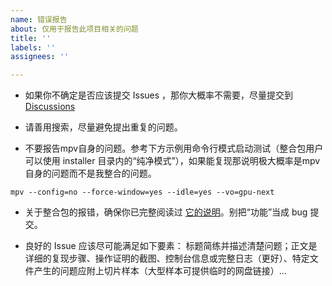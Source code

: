 ```yaml
---
name: 错误报告
about: 仅用于报告此项目相关的问题
title: ''
labels: ''
assignees: ''

---
```


- 如果你不确定是否应该提交 Issues ，那你大概率不需要，尽量提交到 [Discussions](https://github.com/hooke007/mpv_PlayKit/discussions)

- 请善用搜索，尽量避免提出重复的问题。

- 不要报告mpv自身的问题。参考下方示例用命令行模式启动测试（整合包用户可以使用 installer 目录内的“纯净模式”），如果能复现那说明极大概率是mpv自身的问题而不是我整合的问题。
```
mpv --config=no --force-window=yes --idle=yes --vo=gpu-next
```

- 关于整合包的报错，确保你已完整阅读过 [它的说明](https://github.com/hooke007/mpv_PlayKit/discussions/194)。别把“功能”当成 bug 提交。

- 良好的 Issue 应该尽可能满足如下要素：
标题简练并描述清楚问题；正文是详细的复现步骤、操作证明的截图、控制台信息或完整日志（更好）、特定文件产生的问题应附上切片样本（大型样本可提供临时的网盘链接）...
